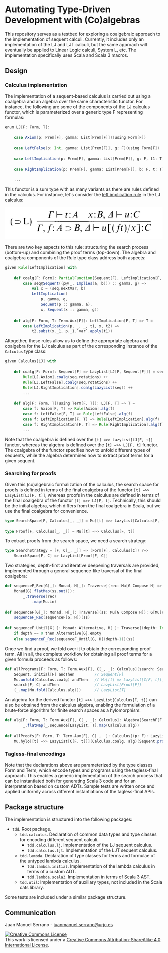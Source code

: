 # Automating Type-Driven Development with (Co)algebras

This repository serves as a testbed for exploring a coalgebraic approach to the implementation of sequent calculi. Currently, it includes only an implementation of the LJ and LJT calculi, but the same approach will eventually be applied to Linear Logic calculi, System L, etc. The implementation specifically uses Scala and Scala 3 macros.

## Design

### Calculus implementation

The implementation of a sequent-based calculus is carried out using a coalgebra and an algebra over the same characteristic functor. For instance, the following are some of the components of the LJ calculus functor, which is parameterized over a generic type F representing formulas:

```scala
enum LJ[F: Form, T]: 

    case Axiom(p: Prem[F], gamma: List[Prem[F]])(using Form[F])

    case LeftFalse(p: Int, gamma: List[Prem[F]], g: F)(using Form[F])

    case LeftImplication(p: Prem[F], gamma: List[Prem[F]], g: F, t1: T, x: Prem[F], t2: T)(using Form[F])

    case RightImplication(p: Prem[F], gamma: List[Prem[F]], b: F, t: T)(using Form[F])

    ...
```

This functor is a sum type with as many variants as there are rules defined in the calculus. For instance, let's consider the [left implication rule](https://www.sciencedirect.com/science/article/pii/030439759390181R) in the LJ calculus:


![Left-implication rule](left-impl-rule.png)

There are two key aspects to this rule: structuring the search process (bottom-up) and combining the proof terms (top-down). The algebra and coalgebra components of the Rule type class address both aspects:

```scala
given Rule[LeftImplication] with 

    def coalg[F: Form]: PartialFunction[Sequent[F], LeftImplication[F, Sequent[F]]] = 
        case seq@Sequent((p@(_, Implies(a, b))) :: gamma, g) =>
            val x = (seq.nextVar, b)
            LeftImplication(
                p, gamma, g, 
                Sequent(p :: gamma, a), 
                x, Sequent(x :: gamma, g))

    def alg[F: Form, T: Term.Aux[F]]: LeftImplication[F, T] => T = 
        case LeftImplication(p, _, _, t1, x, t2) => 
            t2.subst(x._1, p._1.`var`.apply(t1))
```

Altogether, these rules allow us to define the appropriate algebra and coalgebra for the LJ calculus as part of the corresponding instance of the `Calculus` type class:


```scala
given Calculus[LJ] with

    def coalg[F: Form]: Sequent[F] => LazyList[LJ[F, Sequent[F]]] = seq =>
        Rule[LJ.Axiom].coalg(seq.rotations) ++ 
        Rule[LJ.LeftFalse].coalg(seq.rotations) ++
        Rule[LJ.RightImplication].coalg(LazyList(seq)) ++ 
        ...

    def alg[F: Form, T](using Term[F, T]): LJ[F, T] => T = 
        case f: Axiom[F, T] => Rule[Axiom].alg(f)
        case f: LeftFalse[F, T] => Rule[LeftFalse].alg(f)
        case f: LeftImplication[F, T] => Rule[LeftImplication].alg(f)
        case f: RightImplication[F, T] => Rule[RightImplication].alg(f)
        ...
```

Note that the coalgebra is defined over the `[t] =>> LazyList[LJ[F, t]]` functor, whereas the algebra is defined over the `[t] =>> LJ[F, t]` functor. The coalgebra of the functor specifies how to unfold different types of sequents, while the algebra determines how to extract proof terms for a given sequent.

### Searching for proofs

Given this (co)algebraic formalization of the calculus, the search space for proofs is defined in terms of the final coalgebra of the functor `[t] =>> LazyList[LJ[F, t]]`, whereas proofs in the calculus are defined in terms of the final coalgebra of the functor `[t] =>> LJ[F, t]`. Technically, this should be the initial algebra, which differs from the final coalgebra in Scala, but we use the final coalgebra for convenience.

```scala
type SearchSpace[F, Calculus[_, _]] = Mu[[t] =>> LazyList[Calculus[F, t]]]

type Proof[F, Calculus[_, _]] = Mu[[t] =>> Calculus[F, t]]
```

To extract proofs from the search space, we need a search strategy:

```scala
type SearchStrategy = [F, C[_, _]] => (Form[F], Calculus[C]) ?=> 
    SearchSpace[F, C] => LazyList[Proof[F, C]]
```

Two strategies, depth-first and iterative deepening traversals are provided, implemented through a general sequence-like traversal of the final coalgebra:

``` scala
def sequenceF_Rec[G[_]: Monad, H[_]: Traverse](rec: Mu[G Compose H] => G[Mu[H]])(ss: Mu[G Compose H]): G[Mu[H]] = 
    Monad[G].flatMap(ss.out()): 
        _.traverse(rec)
            .map(Mu.in)

def sequenceF[G[_]: Monad, H[_]: Traverse](ss: Mu[G Compose H]): G[Mu[H]] = 
    sequenceF_Rec(sequenceF[G, H])(ss)

def sequenceF_Until[G[_]: Monad: Alternative, H[_]: Traverse](depth: Int)(ss: Mu[G Compose H]): G[Mu[H]] = 
    if depth == 0 then Alternative[G].empty
    else sequenceF_Rec(sequenceF_Until[G, H](depth-1))(ss)
```

Once we find a proof, we fold over it to obtain the corresponding proof term. All in all, the complete workflow for obtaining all proof terms for a given formula proceeds as follows:

```scala
def allPrograms[F: Form, T: Term.Aux[F], C[_, _]: Calculus](search: SearchStrategy): F => LazyList[T] = 
    Sequent. initial[F] andThen         // Sequent[F]
    Mu.unfold(Calculus.coalg) andThen   // Mu[[t] => LazyList[C[F, t]]]
    search[F, C] andThen                // LazyList[Proof[F]]
    (_.map(Mu.fold(Calculus.alg)))      // LazyList[T]
```

An algebra for the derived functor `[t] =>> LazyList[Calculus[F, t]]` can also be obtained from the calculus algebra, enabling the formulation of a brute-force algorithm for finite search spaces as a hylomorphism:

```scala
def alg[F: Form, T: Term.Aux[F], C[_, _]: Calculus]: Algebra[SearchF[F, C], LazyList[T]] = 
        _.flatMap(_.sequence[LazyList, T].map(Calculus.alg))

def allProofs[F: Form, T: Term.Aux[F], C[_, _]: Calculus](p: F): LazyList[T] = 
    Mu.hylo[[t] =>> LazyList[C[F, t]]](Calculus.coalg, alg)(Sequent.proof(p)) 
```

### Tagless-final encodings

Note that the declarations above are parameterized by the type classes Form and Term, which encode types and programs using the tagless-final approach. This enables a generic implementation of the search process that can be instantiated both for generating Scala 3 code and for an interpretation based on custom ADTs. Sample tests are written once and applied uniformly across different instantiations of the tagless-final APIs.

## Package structure

The implementation is structured into the following packages:

* `tdd`. Root package.
  * `tdd.calculus`. Declaration of common data types and type classes for encoding different sequent calculi.
    * `tdd.calculus.lj`. Implementation of the LJ sequent calculus.
    * `tdd.calculus.ljt`. Implementation of the LJT sequent calculus.
  * `tdd.lambda`. Declaration of type classes for terms and formulae of the untyped lambda calculus.
    * `tdd.lambda.initial`. Implementation of the lambda calculus in terms of a custom ADT.
    * `tdd.lambda.scala3`. Implementation in terms of Scala 3 AST.
  * `tdd.util`: Implementation of auxiliary types, not included in the Scala cats library.

Some tests are included under a similar package structure.

## Communication

Juan Manuel Serrano - <juanmanuel.serrano@urjc.es>

<a rel="license" href="http://creativecommons.org/licenses/by-sa/4.0/"><img alt="Creative Commons License" style="border-width:0" src="https://i.creativecommons.org/l/by-nc-sa/4.0/88x31.png" /></a><br />This work is licensed under a <a rel="license" href="http://creativecommons.org/licenses/by-sa/4.0/">Creative Commons Attribution-ShareAlike 4.0 International License</a>.
